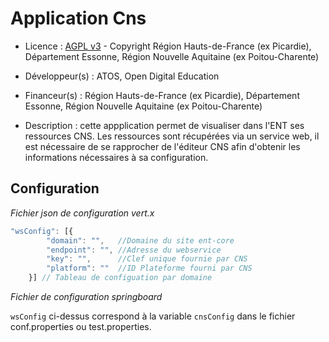 # Application Cns

* Licence : [AGPL v3](http://www.gnu.org/licenses/agpl.txt) - Copyright Région Hauts-de-France (ex Picardie), Département Essonne, Région Nouvelle Aquitaine (ex Poitou-Charente)

* Développeur(s) : ATOS, Open Digital Education

* Financeur(s) : Région Hauts-de-France (ex Picardie), Département Essonne, Région Nouvelle Aquitaine (ex Poitou-Charente)

* Description : cette appplication permet de visualiser dans l'ENT ses ressources CNS. Les ressources sont récupérées via un service web, il est nécessaire de se rapprocher de l'éditeur CNS afin d'obtenir les informations nécessaires à sa configuration.

## Configuration

*Fichier json de configuration vert.x*

```javascript
"wsConfig": [{
        "domain": "",   //Domaine du site ent-core
        "endpoint": "", //Adresse du webservice
        "key": "",      //Clef unique fournie par CNS
        "platform": ""  //ID Plateforme fourni par CNS
    }] // Tableau de configuation par domaine
```

*Fichier de configuration springboard*

`wsConfig` ci-dessus correspond à la variable `cnsConfig` dans le fichier conf.properties ou test.properties.
